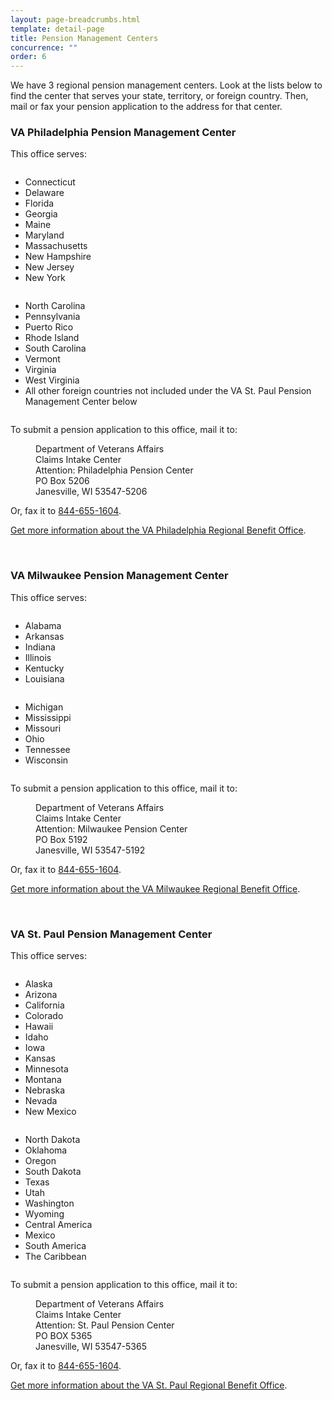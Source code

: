 ```yaml
---
layout: page-breadcrumbs.html
template: detail-page
title: Pension Management Centers
concurrence: "" 
order: 6
---
```


<div class="va-introtext">

We have 3 regional pension management centers. Look at the lists below to find the center that serves your state, territory, or foreign country. Then, mail or fax your pension application to the address for that center.

</div>

### VA Philadelphia Pension Management Center

This office serves:

<div class="small-12 medium-6 usa-width-five-twelfths columns">
<ul>
<li>Connecticut</li>
<li>Delaware</li>
<li>Florida</li>
<li>Georgia</li>
<li>Maine</li>
<li>Maryland</li>
<li>Massachusetts</li>
<li>New Hampshire</li>
<li>New Jersey</li>
<li>New York</li>
</ul>
</div>

<div class="small-12 medium-6 usa-width-five-twelfths columns">
<ul>
<li>North Carolina</li>
<li>Pennsylvania</li>
<li>Puerto Rico</li>
<li>Rhode Island</li>
<li>South Carolina</li>
<li>Vermont</li>
<li>Virginia</li>
<li>West Virginia</li>
<li>All other foreign countries not included under the VA St. Paul Pension Management Center below
</ul>
</div>

To submit a pension application to this office, mail it to:

<dl class="va-address-block">
  <dt></dt>
  <dd>Department of Veterans Affairs</dd>
  <dd>Claims Intake Center</dd>
  <dd>Attention:  Philadelphia Pension Center</dd>
  <dd>PO Box 5206</dd>
  <dd>Janesville, WI  53547-5206</dd>
</dl>

Or, fax it to <a href="tel:+1-844-655-1604">844-655-1604</a>.

[Get more information about the VA Philadelphia Regional Benefit Office](http://www.benefits.va.gov/philadelphia/). 

<br>

### VA Milwaukee Pension Management Center

This office serves:

<div class="small-12 medium-6 usa-width-five-twelfths columns">
<ul>
<li>Alabama</li>
<li>Arkansas</li>
<li>Indiana</li>
<li>Illinois</li>
<li>Kentucky</li>
<li>Louisiana</li>
</ul>
</div>

<div class="small-12 medium-6 usa-width-five-twelfths columns">
<ul>
<li>Michigan</li>
<li>Mississippi</li>
<li>Missouri</li>
<li>Ohio</li>
<li>Tennessee</li>
<li>Wisconsin</li>
</ul>
</div>

To submit a pension application to this office, mail it to:

<dl class="va-address-block">
  <dt></dt>
  <dd>Department of Veterans Affairs</dd>
  <dd>Claims Intake Center</dd>
  <dd>Attention:  Milwaukee Pension Center</dd>
  <dd>PO Box 5192</dd>
  <dd>Janesville, WI 53547-5192</dd>
</dl>

Or, fax it to <a href="tel:+1-844-655-1604">844-655-1604</a>.

[Get more information about the VA Milwaukee Regional Benefit Office](http://www.benefits.va.gov/milwaukee/). 

<br>

### VA St. Paul Pension Management Center

This office serves:

<div class="usa-grid-full">

<div class="small-12 medium-6 usa-width-five-twelfths columns">
<ul>
<li>Alaska</li>
<li>Arizona</li>
<li>California</li>
<li>Colorado</li>
<li>Hawaii</li>
<li>Idaho</li>
<li>Iowa</li>
<li>Kansas</li>
<li>Minnesota</li>
<li>Montana</li>
<li>Nebraska</li>
<li>Nevada</li>
<li>New Mexico</li>
</ul>
</div>

<div class="small-12 medium-6 usa-width-five-twelfths columns">
<ul>
<li>North Dakota</li>
<li>Oklahoma</li>
<li>Oregon</li>
<li>South Dakota</li>
<li>Texas</li>
<li>Utah</li>
<li>Washington</li>
<li>Wyoming</li>
<li>Central America</li>
<li>Mexico</li>
<li>South America</li>
<li>The Caribbean</li>
</ul>
</div>

</div>

To submit a pension application to this office, mail it to:

<dl class="va-address-block">
  <dt></dt>
  <dd>Department of Veterans Affairs</dd>
  <dd>Claims Intake Center</dd>
  <dd>Attention:  St. Paul Pension Center</dd>
  <dd>PO BOX 5365</dd>
  <dd>Janesville, WI 53547-5365</dd>
</dl>

Or, fax it to <a href="tel:+1-844-655-1604">844-655-1604</a>.

[Get more information about the VA St. Paul Regional Benefit Office](http://www.benefits.va.gov/stpaul/). 
